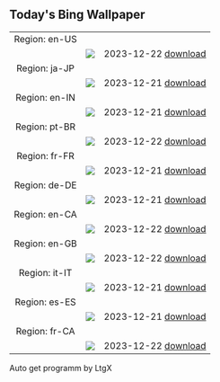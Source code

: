 ## Today's Bing Wallpaper
|      |      |      |
| :----: | :----: | :----: |
|Region: en-US
||![](https://www.bing.com/th?id=OHR.BavarianSolstice_EN-US9111666986_UHD.jpg&pid=hp&w=1152&h=648&rs=1&c=4)|2023-12-22 [download](https://www.bing.com/th?id=OHR.BavarianSolstice_EN-US9111666986_UHD.jpg)|
|Region: ja-JP
||![](https://www.bing.com/th?id=OHR.LjubljanaLights_JA-JP9081354484_UHD.jpg&pid=hp&w=1152&h=648&rs=1&c=4)|2023-12-21 [download](https://www.bing.com/th?id=OHR.LjubljanaLights_JA-JP9081354484_UHD.jpg)|
|Region: en-IN
||![](https://www.bing.com/th?id=OHR.LjubljanaLights_EN-IN3699052507_UHD.jpg&pid=hp&w=1152&h=648&rs=1&c=4)|2023-12-21 [download](https://www.bing.com/th?id=OHR.LjubljanaLights_EN-IN3699052507_UHD.jpg)|
|Region: pt-BR
||![](https://www.bing.com/th?id=OHR.LjubljanaLights_PT-BR8015309848_UHD.jpg&pid=hp&w=1152&h=648&rs=1&c=4)|2023-12-22 [download](https://www.bing.com/th?id=OHR.LjubljanaLights_PT-BR8015309848_UHD.jpg)|
|Region: fr-FR
||![](https://www.bing.com/th?id=OHR.LjubljanaLights_FR-FR3780217998_UHD.jpg&pid=hp&w=1152&h=648&rs=1&c=4)|2023-12-21 [download](https://www.bing.com/th?id=OHR.LjubljanaLights_FR-FR3780217998_UHD.jpg)|
|Region: de-DE
||![](https://www.bing.com/th?id=OHR.LjubljanaLights_DE-DE1296563106_UHD.jpg&pid=hp&w=1152&h=648&rs=1&c=4)|2023-12-21 [download](https://www.bing.com/th?id=OHR.LjubljanaLights_DE-DE1296563106_UHD.jpg)|
|Region: en-CA
||![](https://www.bing.com/th?id=OHR.CastleriggStoneCircleUK_EN-CA9940011631_UHD.jpg&pid=hp&w=1152&h=648&rs=1&c=4)|2023-12-22 [download](https://www.bing.com/th?id=OHR.CastleriggStoneCircleUK_EN-CA9940011631_UHD.jpg)|
|Region: en-GB
||![](https://www.bing.com/th?id=OHR.LjubljanaLights_EN-GB6756234199_UHD.jpg&pid=hp&w=1152&h=648&rs=1&c=4)|2023-12-22 [download](https://www.bing.com/th?id=OHR.LjubljanaLights_EN-GB6756234199_UHD.jpg)|
|Region: it-IT
||![](https://www.bing.com/th?id=OHR.LjubljanaLights_IT-IT1809782695_UHD.jpg&pid=hp&w=1152&h=648&rs=1&c=4)|2023-12-21 [download](https://www.bing.com/th?id=OHR.LjubljanaLights_IT-IT1809782695_UHD.jpg)|
|Region: es-ES
||![](https://www.bing.com/th?id=OHR.LjubljanaLights_ES-ES3058445591_UHD.jpg&pid=hp&w=1152&h=648&rs=1&c=4)|2023-12-21 [download](https://www.bing.com/th?id=OHR.LjubljanaLights_ES-ES3058445591_UHD.jpg)|
|Region: fr-CA
||![](https://www.bing.com/th?id=OHR.CastleriggStoneCircleUK_FR-CA7510703426_UHD.jpg&pid=hp&w=1152&h=648&rs=1&c=4)|2023-12-22 [download](https://www.bing.com/th?id=OHR.CastleriggStoneCircleUK_FR-CA7510703426_UHD.jpg)|

Auto get programm by LtgX
